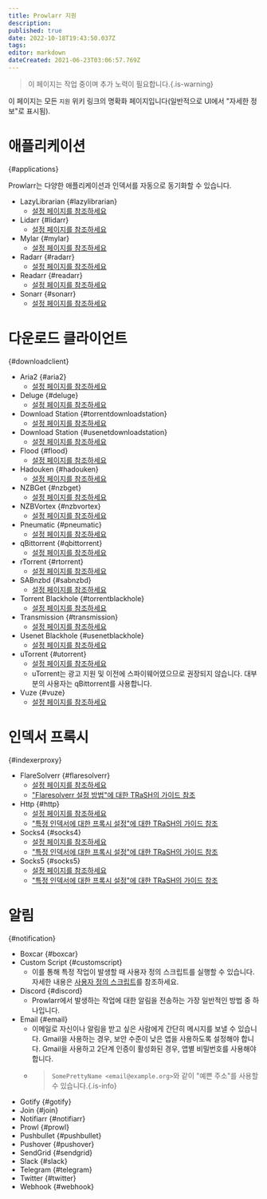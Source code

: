 ```yaml
---
title: Prowlarr 지원
description: 
published: true
date: 2022-10-18T19:43:50.037Z
tags: 
editor: markdown
dateCreated: 2021-06-23T03:06:57.769Z
---
```


> 이 페이지는 작업 중이며 추가 노력이 필요합니다.{.is-warning}

이 페이지는 모든 `지원` 위키 링크의 명확화 페이지입니다(일반적으로 UI에서 "자세한 정보"로 표시됨).

# 애플리케이션

{#applications}

Prowlarr는 다양한 애플리케이션과 인덱서를 자동으로 동기화할 수 있습니다.

- LazyLibrarian {#lazylibrarian}
  - [설정 페이지를 참조하세요](/prowlarr/settings#applications)
- Lidarr {#lidarr}
  - [설정 페이지를 참조하세요](/prowlarr/settings#applications)
- Mylar {#mylar}
  - [설정 페이지를 참조하세요](/prowlarr/settings#applications)
- Radarr {#radarr}
  - [설정 페이지를 참조하세요](/prowlarr/settings#applications)
- Readarr {#readarr}
  - [설정 페이지를 참조하세요](/prowlarr/settings#applications)
- Sonarr {#sonarr}
  - [설정 페이지를 참조하세요](/prowlarr/settings#applications)

# 다운로드 클라이언트

{#downloadclient}

- Aria2 {#aria2}
  - [설정 페이지를 참조하세요](/prowlarr/settings#download-clients)
- Deluge {#deluge}
  - [설정 페이지를 참조하세요](/prowlarr/settings#download-clients)
- Download Station {#torrentdownloadstation}
  - [설정 페이지를 참조하세요](/prowlarr/settings#download-clients)
- Download Station {#usenetdownloadstation}
  - [설정 페이지를 참조하세요](/prowlarr/settings#download-clients)
- Flood {#flood}
  - [설정 페이지를 참조하세요](/prowlarr/settings#download-clients)
- Hadouken {#hadouken}
  - [설정 페이지를 참조하세요](/prowlarr/settings#download-clients)
- NZBGet {#nzbget}
  - [설정 페이지를 참조하세요](/prowlarr/settings#download-clients)
- NZBVortex {#nzbvortex}
  - [설정 페이지를 참조하세요](/prowlarr/settings#download-clients)
- Pneumatic {#pneumatic}
  - [설정 페이지를 참조하세요](/prowlarr/settings#download-clients)
- qBittorrent {#qbittorrent}
  - [설정 페이지를 참조하세요](/prowlarr/settings#download-clients)
- rTorrent {#rtorrent}
  - [설정 페이지를 참조하세요](/prowlarr/settings#download-clients)
- SABnzbd {#sabnzbd}
  - [설정 페이지를 참조하세요](/prowlarr/settings#download-clients)
- Torrent Blackhole {#torrentblackhole}
  - [설정 페이지를 참조하세요](/prowlarr/settings#download-clients)
- Transmission {#transmission}
  - [설정 페이지를 참조하세요](/prowlarr/settings#download-clients)
- Usenet Blackhole {#usenetblackhole}
  - [설정 페이지를 참조하세요](/prowlarr/settings#download-clients)
- uTorrent {#utorrent}
  - [설정 페이지를 참조하세요](/prowlarr/settings#download-clients)
  - uTorrent는 광고 지원 및 이전에 스파이웨어였으므로 권장되지 않습니다. 대부분의 사용자는 qBittorrent를 사용합니다.
- Vuze {#vuze}
  - [설정 페이지를 참조하세요](/prowlarr/settings#download-clients)

# 인덱서 프록시

{#indexerproxy}

- FlareSolverr {#flaresolverr}
  - [설정 페이지를 참조하세요](/prowlarr/settings#flaresolverr-proxy-settings)
  - ["Flaresolverr 설정 방법"에 대한 TRaSH의 가이드 참조](https://trash-guides.info/Prowlarr/prowlarr-setup-flaresolverr/)
- Http {#http}
  - [설정 페이지를 참조하세요](/prowlarr/settings#http-proxy-settings)
  - ["특정 인덱서에 대한 프록시 설정"에 대한 TRaSH의 가이드 참조](https://trash-guides.info/Prowlarr/prowlarr-setup-proxy/)
- Socks4 {#socks4}
  - [설정 페이지를 참조하세요](/prowlarr/settings#socks4-proxy-settings)
  - ["특정 인덱서에 대한 프록시 설정"에 대한 TRaSH의 가이드 참조](https://trash-guides.info/Prowlarr/prowlarr-setup-proxy/)
- Socks5 {#socks5}
  - [설정 페이지를 참조하세요](/prowlarr/settings#socks5-proxy-settings)
  - ["특정 인덱서에 대한 프록시 설정"에 대한 TRaSH의 가이드 참조](https://trash-guides.info/Prowlarr/prowlarr-setup-proxy/)

# 알림

{#notification}

- Boxcar {#boxcar}
- Custom Script {#customscript}
  - 이를 통해 특정 작업이 발생할 때 사용자 정의 스크립트를 실행할 수 있습니다. 자세한 내용은 [사용자 정의 스크립트](/prowlarr/custom-scripts)를 참조하세요.
- Discord {#discord}
  - Prowlarr에서 발생하는 작업에 대한 알림을 전송하는 가장 일반적인 방법 중 하나입니다.
- Email {#email}
  - 이메일로 자신이나 알림을 받고 싶은 사람에게 간단히 메시지를 보낼 수 있습니다. Gmail을 사용하는 경우, 보안 수준이 낮은 앱을 사용하도록 설정해야 합니다. Gmail을 사용하고 2단계 인증이 활성화된 경우, 앱별 비밀번호를 사용해야 합니다.
  - > `SomePrettyName <email@example.org>`와 같이 "예쁜 주소"를 사용할 수 있습니다.{.is-info}
- Gotify {#gotify}
- Join {#join}
- Notifiarr {#notifiarr}
- Prowl {#prowl}
- Pushbullet {#pushbullet}
- Pushover {#pushover}
- SendGrid {#sendgrid}
- Slack {#slack}
- Telegram {#telegram}
- Twitter {#twitter}
- Webhook {#webhook}